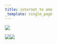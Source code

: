 ```yaml
---
title: internet te amo
_template: single_page
---
```


![](https://i.imgur.com/VZCv9p8.jpg)

![](https://i.imgur.com/Sw2EjA0.jpg)![](https://i.imgur.com/ABXqnZs.jpg)

